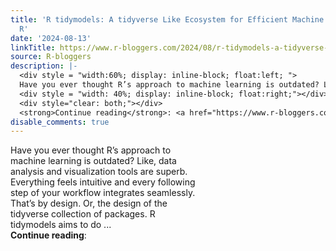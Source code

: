 ```yaml
---
title: 'R tidymodels: A tidyverse Like Ecosystem for Efficient Machine Learning in
  R'
date: '2024-08-13'
linkTitle: https://www.r-bloggers.com/2024/08/r-tidymodels-a-tidyverse-like-ecosystem-for-efficient-machine-learning-in-r/
source: R-bloggers
description: |-
  <div style = "width:60%; display: inline-block; float:left; ">
  Have you ever thought R’s approach to machine learning is outdated? Like, data analysis and visualization tools are superb. Everything feels intuitive and every following step of your workflow integrates seamlessly. That’s by design. Or, the design of the tidyverse collection of packages. R tidymodels aims to do ...</div>
  <div style = "width: 40%; display: inline-block; float:right;"></div>
  <div style="clear: both;"></div>
  <strong>Continue reading</strong>: <a href="https://www.r-bloggers.com/2024/08/r-tidymodels-a-tidyverse-like-ecos ...
disable_comments: true
---
```

<div style = "width:60%; display: inline-block; float:left; ">
Have you ever thought R’s approach to machine learning is outdated? Like, data analysis and visualization tools are superb. Everything feels intuitive and every following step of your workflow integrates seamlessly. That’s by design. Or, the design of the tidyverse collection of packages. R tidymodels aims to do ...</div>
<div style = "width: 40%; display: inline-block; float:right;"></div>
<div style="clear: both;"></div>
<strong>Continue reading</strong>: <a href="https://www.r-bloggers.com/2024/08/r-tidymodels-a-tidyverse-like-ecos ...